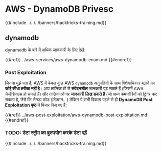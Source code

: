 # AWS - DynamoDB Privesc

{{#include ../../../banners/hacktricks-training.md}}

## dynamodb

dynamodb के बारे में अधिक जानकारी के लिए देखें:

{{#ref}}
../aws-services/aws-dynamodb-enum.md
{{#endref}}

### Post Exploitation

जितना मुझे पता है, AWS में केवल कुछ AWS `dynamodb` अनुमतियों के साथ विशेषाधिकार बढ़ाने का **कोई सीधा तरीका नहीं है**। आप तालिकाओं से **संवेदनशील** जानकारी पढ़ सकते हैं (जिसमें AWS क्रेडेंशियल्स हो सकते हैं) और तालिकाओं पर **जानकारी लिख सकते हैं** (जो अन्य कमजोरियों को ट्रिगर कर सकता है, जैसे कि लैम्ब्डा कोड इंजेक्शन...) लेकिन ये सभी विकल्प पहले से ही **DynamoDB Post Exploitation पृष्ठ** में विचार किए गए हैं:

{{#ref}}
../aws-post-exploitation/aws-dynamodb-post-exploitation.md
{{#endref}}

### TODO: डेटा स्ट्रीम का दुरुपयोग करके डेटा पढ़ें

{{#include ../../../banners/hacktricks-training.md}}
